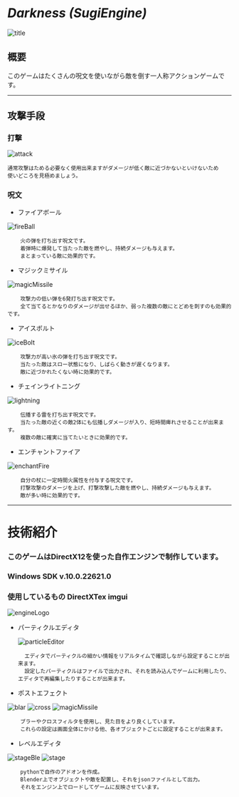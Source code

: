 # _Darkness (SugiEngine)_
![title](https://github.com/JunyaSugita/sugiEngine/assets/94422859/8e9a22ec-88fa-4627-b018-04177bdef3af)

## 概要
このゲームはたくさんの呪文を使いながら敵を倒す一人称アクションゲームです。

---
## 攻撃手段

### 打撃

![attack](https://github.com/JunyaSugita/sugiEngine/assets/94422859/d8ab481c-df1c-4b92-ab8a-ee1cdb7634b8)

    通常攻撃はためる必要なく使用出来ますがダメージが低く敵に近づかないといけないため
    使いどころを見極めましょう。

### 呪文
- ファイアボール

![fireBall](https://github.com/JunyaSugita/sugiEngine/assets/94422859/90dfb47e-a890-48b1-b7ce-6b89b4963671)

        火の弾を打ち出す呪文です。
        着弾時に爆発して当たった敵を燃やし、持続ダメージも与えます。
        まとまっている敵に効果的です。

- マジックミサイル

![magicMissile](https://github.com/JunyaSugita/sugiEngine/assets/94422859/a51cc3db-adbb-4193-8f30-5d64d278d29d)

        攻撃力の低い弾を6発打ち出す呪文です。
        全て当てるとかなりのダメージが出せるほか、弱った複数の敵にとどめを刺すのも効果的です。
 
- アイスボルト

![iceBolt](https://github.com/JunyaSugita/sugiEngine/assets/94422859/e3db4c6b-f8ad-44f1-878c-38cf73146cdf)

        攻撃力が高い氷の弾を打ち出す呪文です。
        当たった敵はスロー状態になり、しばらく動きが遅くなります。
        敵に近づかれたくない時に効果的です。

- チェインライトニング

![lightning](https://github.com/JunyaSugita/sugiEngine/assets/94422859/635cbd84-631f-4291-8941-50a374de69ff)

        伝播する雷を打ち出す呪文です。
        当たった敵の近くの敵2体にも伝播しダメージが入り、短時間痺れさせることが出来ます。
        複数の敵に確実に当てたいときに効果的です。

- エンチャントファイア

![enchantFire](https://github.com/JunyaSugita/sugiEngine/assets/94422859/b382dcc7-2096-441c-a077-138685af1a46)

        自分の杖に一定時間火属性を付与する呪文です。
        打撃攻撃のダメージを上げ、打撃攻撃した敵を燃やし、持続ダメージも与えます。
        敵が多い時に効果的です。
---  
# 技術紹介
### このゲームはDirectX12を使った自作エンジンで制作しています。
### Windows SDK v.10.0.22621.0
### 使用しているもの DirectXTex imgui

![engineLogo](https://github.com/JunyaSugita/sugiEngine/assets/94422859/d9ad3098-9377-4de2-8390-e5587ef10e0f)


- パーティクルエディタ
  
  ![particleEditor](https://github.com/JunyaSugita/sugiEngine/assets/94422859/50b1bb5a-2949-46d5-a92b-4a9ac14cf638)
  
        エディタでパーティクルの細かい情報をリアルタイムで確認しながら設定することが出来ます。
        設定したパーティクルはファイルで出力され、それを読み込んでゲームに利用したり、エディタで再編集したりすることが出来ます。


- ポストエフェクト

![blar](https://github.com/JunyaSugita/sugiEngine/assets/94422859/602fda37-173e-4735-b56b-e5ce83d30f7a)
![cross](https://github.com/JunyaSugita/sugiEngine/assets/94422859/c69bcea9-6150-4092-b21f-9297bdd75658)
![magicMissile](https://github.com/JunyaSugita/sugiEngine/assets/94422859/ec6ec6ec-de6a-4107-8edf-42605d170f69)

        ブラーやクロスフィルタを使用し、見た目をより良くしています。
        これらの設定は画面全体にかける他、各オブジェクトごとに設定することが出来ます。

- レベルエディタ

![stageBle](https://github.com/JunyaSugita/sugiEngine/assets/94422859/4f34bdd8-9f1b-47c3-a784-e3ad0dcbf57e)
![stage](https://github.com/JunyaSugita/sugiEngine/assets/94422859/47eb4bfe-c4ab-40ee-871d-c11933bb02fd)

        pythonで自作のアドオンを作成。
        Blender上でオブジェクトや敵を配置し、それをjsonファイルとして出力。
        それをエンジン上でロードしてゲームに反映させています。
